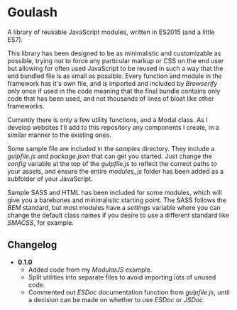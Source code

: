 # Goulash
A library of reusable JavaScript modules, written in ES2015 (and a little ES7).

This library has been designed to be as minimalistic and customizable as possible, trying not to force any particular markup or CSS on the end user but allowing for often used JavaScript to be reused in such a way that the end bundled file is as small as possible. Every function and module in the framework has it's own file, and is imported and included by _Browserify_ only once if used in the code meaning that the final bundle contains only code that has been used, and not thousands of lines of bloat like other frameworks.

Currently there is only a few utility functions, and a Modal class. As I develop websites I'll add to this repository any components I create, in a similar manner to the existing ones.

Some sample file are included in the _samples_ directory. They include a _gulpfile.js_ and _package.json_ that can get you started. Just change the _config_ variable at the top of the _gulpfile.js_ to reflect the correct paths to your assets, and ensure the entire _modules_js_ folder has been added as a subfolder of your JavaScript.

Sample SASS and HTML has been included for some modules, which will give you a barebones and minimalistic starting point. The SASS follows the _BEM_ standard, but most modules have a _settings_ variable where you can change the default class names if you desire to use a different standard like _SMACSS_, for example.

## Changelog
- __0.1.0__
    + Added code from my _ModularJS_ example.
    + Split utilities into separate files to avoid importing lots of unused code.
    + Commented out _ESDoc_ documentation function from _gulpfile.js_, until a decision can be made on whether to use _ESDoc_ or _JSDoc_.
